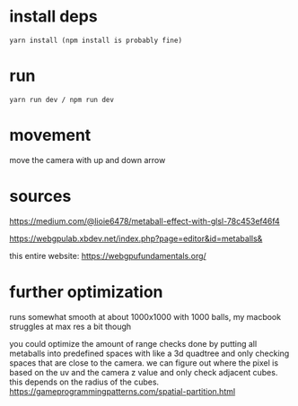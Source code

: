 # install deps

```
yarn install (npm install is probably fine)
```

# run

```
yarn run dev / npm run dev
```

# movement

move the camera with up and down arrow

# sources

https://medium.com/@lioie6478/metaball-effect-with-glsl-78c453ef46f4

https://webgpulab.xbdev.net/index.php?page=editor&id=metaballs&

this entire website: https://webgpufundamentals.org/

# further optimization

runs somewhat smooth at about 1000x1000 with 1000 balls, my macbook struggles at max res a bit though

you could optimize the amount of range checks done by putting all metaballs into predefined spaces with like a 3d quadtree and only checking spaces that are close to the camera. we can figure out where the pixel is based on the uv and the camera z value and only check adjacent cubes. this depends on the radius of the cubes. https://gameprogrammingpatterns.com/spatial-partition.html
